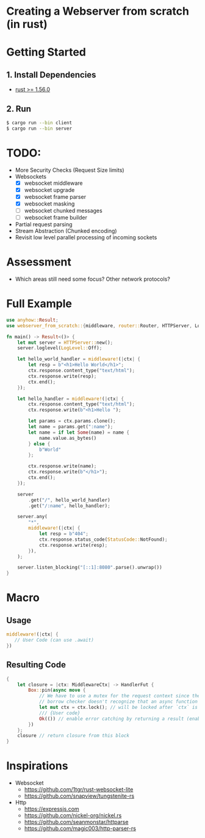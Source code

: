 # Creating a Webserver from scratch (in rust)

# Getting Started

## 1. Install Dependencies

- [rust >= 1.56.0](https://rustup.rs/)

## 2. Run

```bash
$ cargo run --bin client
$ cargo run --bin server
```

# TODO:

- More Security Checks (Request Size limits)
- Websockets
  - [x] websocket middleware
  - [x] websocket upgrade
  - [x] websocket frame parser
  - [x] websocket masking
  - [ ] websocket chunked messages
  - [ ] websocket frame builder
- Partial request parsing
- Stream Abstraction (Chunked encoding)
- Revisit low level parallel processing of incoming sockets

# Assessment

- Which areas still need some focus? Other network protocols?

# Full Example

```rust
use anyhow::Result;
use webserver_from_scratch::{middleware, router::Router, HTTPServer, LogLevel, StatusCode};

fn main() -> Result<()> {
    let mut server = HTTPServer::new();
    server.loglevel(LogLevel::Off);

    let hello_world_handler = middleware!(|ctx| {
        let resp = b"<h1>Hello World</h1>";
        ctx.response.content_type("text/html");
        ctx.response.write(resp);
        ctx.end();
    });

    let hello_handler = middleware!(|ctx| {
        ctx.response.content_type("text/html");
        ctx.response.write(b"<h1>Hello ");

        let params = ctx.params.clone();
        let name = params.get(":name");
        let name = if let Some(name) = name {
            name.value.as_bytes()
        } else {
            b"World"
        };

        ctx.response.write(name);
        ctx.response.write(b"</h1>");
        ctx.end();
    });

    server
        .get("/", hello_world_handler)
        .get("/:name", hello_handler);

    server.any(
        "*",
        middleware!(|ctx| {
            let resp = b"404";
            ctx.response.status_code(StatusCode::NotFound);
            ctx.response.write(resp);
        }),
    );

    server.listen_blocking("[::1]:8080".parse().unwrap())
}
```

# Macro

## Usage

```rs
middleware!(|ctx| {
   // User Code (can use .await)
})
```

## Resulting Code

```rs
{
    let closure = |ctx: MiddlewareCtx| -> HandlerFut {
        Box::pin(async move {
            // We have to use a mutex for the request context since the
            // borrow checker doesn't recognize that an async function has finished running and
            let mut ctx = ctx.lock(); // will be locked after `ctx` is dropped at the end of this block
            /// {User code}
            Ok(()) // enable error catching by returning a result (enables using `?` for catching errors)
        })
    };
    closure // return closure from this block
}
```

# Inspirations

- Websocket
  - https://github.com/1tgr/rust-websocket-lite
  - https://github.com/snapview/tungstenite-rs
- Http
  - https://expressjs.com
  - https://github.com/nickel-org/nickel.rs
  - https://github.com/seanmonstar/httparse
  - https://github.com/magic003/http-parser-rs
